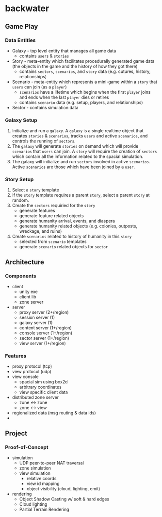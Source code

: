 # backwater

## Game Play

### Data Entities

* Galaxy - top level entity that manages all game data
    * contains `users` & `stories`
* Story - meta-entity which facilitates procedurally generated game data (the objects in the game and the history of how they got there)
    * contains `sectors`, `scenarios`, and `story` data (e.g. cutures, history, relationships)
* Scenario - meta-entity which represents a mini-game within a `story` that `users` can join (as a `player`) 
    * `scenarios` have a lifetime which begins when the first `player` joins and ends when the last `player` dies or retires
    * contains `scenario` data (e.g. setup, players, and relationships)
* Sector - contains simulation data

### Galaxy Setup

1. Initialize and run a `galaxy`.  A `galaxy` is a single realtime object that creates `stories` & `scenarios`, tracks `users` and active `scenarios`, and controls the running of `sectors`.
2. The `galaxy` will generate `stories` on demand which will provide `scenarios` that `users` can join.  A `story` will require the creation of `sectors` which contain all the information related to the spacial simulation.
3. The galaxy will initialize and run `sectors` involved in active `scenarios`.  Active `scenarios` are those which have been joined by a `user`.

### Story Setup

1. Select a `story` template
2. If the `story` template requires a parent `story`, select a parent `story` at random.
3. Create the `sectors` requiried for the `story`
    * generate features
    * generate feature related objects
    * generate humanity arrival, events, and diaspera
    * generate humanity related objects (e.g. colonies, outposts, wreckage, and ruins)
4. Create `scenarios` related to history of humanity in this `story`
    * selected from `scenario` templates
    * generate `scenario` related objects for `sector`

## Architecture

### Components

* client
    * unity exe
    * client lib
    * zone server
* server
    * proxy server (2+/region)
    * session server (1)
    * galaxy server (1)
    * content server (1+/region)
    * console server (1+/region)
    * sector server (1+/region)
    * view server  (1+/region)

### Features

* proxy protocol (tcp)
* view protocol (udp)
* view console
    * spacial sim using box2d
    * arbitrary coordinates
    * view specific client data
* distributed zone server
    * zone <-> zone
    * zone <-> view
* regionalized data (msg routing & data ids)
* 

## Project

### Proof-of-Concept

* simulation
    * UDP peer-to-peer NAT traversal
    * zone simulation
    * view simulation
        * relative coords
        * view id mapping
        * object visibility (cloud, lighting, emit)
* rendering
    * Object Shadow Casting w/ soft & hard edges
    * Cloud lighting
    * Partial Terrain Rendering

